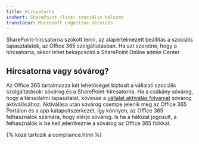 ```yaml
---
title: Hírcsatorna
inshort: SharePoint (lite) szociális hálózat
translator: Microsoft Cognitive Services
---
```



SharePoint-hírcsatorna szokott lenni, az alapértelmezett beállítás a szociális tapasztalatok, az Office 365 szolgáltatásban. Ha azt szeretné, hogy a hírcsatorna, akkor lehet bekapcsolni a SharePoint Online admin Center

## Hírcsatorna vagy sóvárog?
Az Office 365 tartalmazza két lehetőséget biztosít a vállalati szociális szolgáltatások: sóvárog és a SharePoint-hírcsatorna. Ha a csákány sóvárog, hogy a társadalmi tapasztalat, kövesse a [vállalat aktiválás folyamat](https://support.office.com/en-us/article/Enterprise-Activation-process-4f924c74-87d2-49d0-a4f6-cba3ce2b0e7c) sóvárog aktiválásához. Aktiválása után sóvárog csempe jelenik meg az Office 365 Portálon és a app katapultszerkezet, így könnyen, az Office 365 felhasználók számára, hogy elérje sóvárog. Is ha a hálózat jogosult, a felhasználók is be kell jelentkeznie a sóvárog az Office 365 fiókkal.

{% közé tartozik a compliance.html %}

